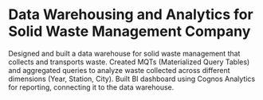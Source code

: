 # Data Warehousing and Analytics for Solid Waste Management Company
 Designed and built a data warehouse for solid waste management that collects and transports waste. Created MQTs (Materialized Query Tables) and aggregated queries to analyze waste collected across different dimensions (Year, Station, City). Built BI dashboard using Cognos Analytics for reporting, connecting it to the data warehouse.
